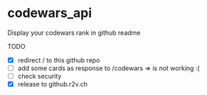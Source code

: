 # codewars_api

Display your codewars rank in github readme

TODO
- [X] redirect / to this github repo
- [ ] add some cards as response to /codewars => is not working :(
- [ ] check security
- [X] release to github.r2v.ch
